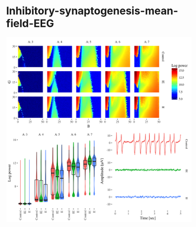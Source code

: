 # Inhibitory-synaptogenesis-mean-field-EEG

<img src="https://github.com/AckerDWM/Inhibitory-synaptogenesis-mean-field-EEG/blob/master/plot.png" alt="alt text" width="500" height="500">

